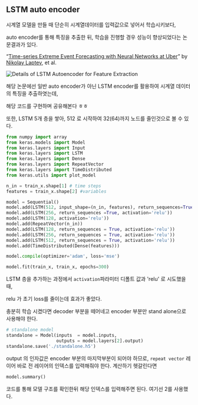 ## LSTM auto encoder 



시계열 모델을 만들 때 단순히 시계열데이터를 입력값으로 넣어서 학습시키보다,

auto encoder를 통해 특징을 추출한 뒤, 학습을 진행할 경우 성능이 향상되었다는 논문결과가 있다.



 “[Time-series Extreme Event Forecasting with Neural Networks at Uber](http://roseyu.com/time-series-workshop/submissions/TSW2017_paper_3.pdf)” by [Nikolay Laptev](http://roseyu.com/time-series-workshop/), et al. 



![Details of LSTM Autoencoder for Feature Extraction](https://3qeqpr26caki16dnhd19sv6by6v-wpengine.netdna-ssl.com/wp-content/uploads/2018/11/Details-of-LSTM-Autoencoder-for-Feature-Extraction.png)



해당 논문에선 일반 auto encoder가 아닌 LSTM encoder를 활용하여 시계열 데이터의 특징을 추출하엿는데,

해당 코드를 구현하며 공유해본다 ㅎㅎ

또한, LSTM 5개 층을 쌓아, 512 로 시작하여 32(64)까지 노드를 줄인것으로 볼 수 있다.



```python
from numpy import array
from keras.models import Model
from keras.layers import Input
from keras.layers import LSTM
from keras.layers import Dense
from keras.layers import RepeatVector
from keras.layers import TimeDistributed
from keras.utils import plot_model

n_in = train_x.shape[1] # time steps
features = train_x.shape[2] #variables

model = Sequential()
model.add(LSTM(512, input_shape=(n_in, features), return_sequences=True, activation='relu'))
model.add(LSTM(256, return_sequences =True, activation='relu'))
model.add(LSTM(128, activation='relu'))
model.add(RepeatVector(n_in))
model.add(LSTM(128, return_sequences = True, activation='relu'))
model.add(LSTM(256, return_sequences = True, activation='relu'))
model.add(LSTM(512, return_sequences = True, activation='relu'))
model.add(TimeDistributed(Dense(features)))

model.compile(optimizer='adam', loss='mse')

model.fit(train_x, train_x, epochs=300)
```



LSTM 층을 추가하는 과정에서 `activation`파라미터   디폴트 값과  'relu' 로 시도했을때, 

relu 가 초기 loss를 줄이는데 효과가 좋았다.



충분히 학습 시켰다면 decoder 부분을 떼어네고 encoder 부분만 stand alone으로 사용해야 한다.



```python
# standalone model
standalone = Model(inputs  = model.inputs, 
                   outputs = model.layers[2].output)
standalone.save('./standalone.h5')
```



output 의 인자값은 encoder 부분의 마지막부분이 되어야 하므로, `repeat vector` 레이어 바로 전 레이어의 인덱스를 입력해줘야 한다. 계산하기 헷갈린다면 

```python
model.summary() 
```

코드를 통해 모델 구조를 확인한뒤 해당 인덱스를 입력해주면 된다. 여기선 2를 사용했다.







